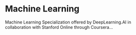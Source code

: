 # Machine Learning

Machine Learning Specialization offered by DeepLearning.AI in collaboration with Stanford Online through Coursera...
